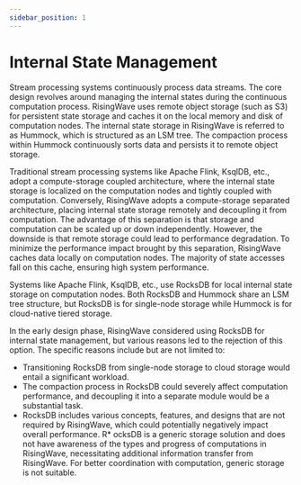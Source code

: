 ```yaml
---
sidebar_position: 1
---
```


# Internal State Management

Stream processing systems continuously process data streams. The core design revolves around managing the internal states during the continuous computation process. RisingWave uses remote object storage (such as S3) for persistent state storage and caches it on the local memory and disk of computation nodes. The internal state storage in RisingWave is referred to as Hummock, which is structured as an LSM tree. The compaction process within Hummock continuously sorts data and persists it to remote object storage.

Traditional stream processing systems like Apache Flink, KsqlDB, etc., adopt a compute-storage coupled architecture, where the internal state storage is localized on the computation nodes and tightly coupled with computation. Conversely, RisingWave adopts a compute-storage separated architecture, placing internal state storage remotely and decoupling it from computation. The advantage of this separation is that storage and computation can be scaled up or down independently. However, the downside is that remote storage could lead to performance degradation. To minimize the performance impact brought by this separation, RisingWave caches data locally on computation nodes. The majority of state accesses fall on this cache, ensuring high system performance.

Systems like Apache Flink, KsqlDB, etc., use RocksDB for local internal state storage on computation nodes. Both RocksDB and Hummock share an LSM tree structure, but RocksDB is for single-node storage while Hummock is for cloud-native tiered storage.

In the early design phase, RisingWave considered using RocksDB for internal state management, but various reasons led to the rejection of this option. The specific reasons include but are not limited to:

* Transitioning RocksDB from single-node storage to cloud storage would entail a significant workload.
* The compaction process in RocksDB could severely affect computation performance, and decoupling it into a separate module would be a substantial task.
* RocksDB includes various concepts, features, and designs that are not required by RisingWave, which could potentially negatively impact overall performance.
R* ocksDB is a generic storage solution and does not have awareness of the types and progress of computations in RisingWave, necessitating additional information transfer from RisingWave. For better coordination with computation, generic storage is not suitable.